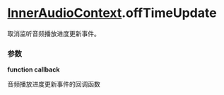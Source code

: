 # [InnerAudioContext](./../InnerAudioContext).offTimeUpdate

取消监听音频播放进度更新事件。

### 参数

**function callback**

音频播放进度更新事件的回调函数
